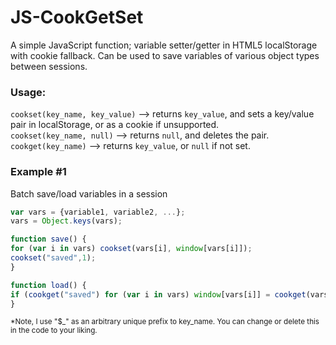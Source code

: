 # JS-CookGetSet
A simple JavaScript function; variable setter/getter in HTML5 localStorage with cookie fallback.
Can be used to save variables of various object types between sessions.

### Usage:
`cookset(key_name, key_value)` --> returns `key_value`, and sets a key/value pair in localStorage, or as a cookie if unsupported.  
`cookset(key_name, null)` --> returns `null`, and deletes the pair.  
`cookget(key_name)` --> returns `key_value`, or `null` if not set.


### Example #1
Batch save/load variables in a session
~~~~js
var vars = {variable1, variable2, ...};
vars = Object.keys(vars);

function save() {
for (var i in vars) cookset(vars[i], window[vars[i]]);
cookset("saved",1);
}

function load() {
if (cookget("saved") for (var i in vars) window[vars[i]] = cookget(vars[i]);
}
~~~~

<sub>*Note, I use "$_" as an arbitrary unique prefix to key_name. You can change or delete this in the code to your liking.</sub>
